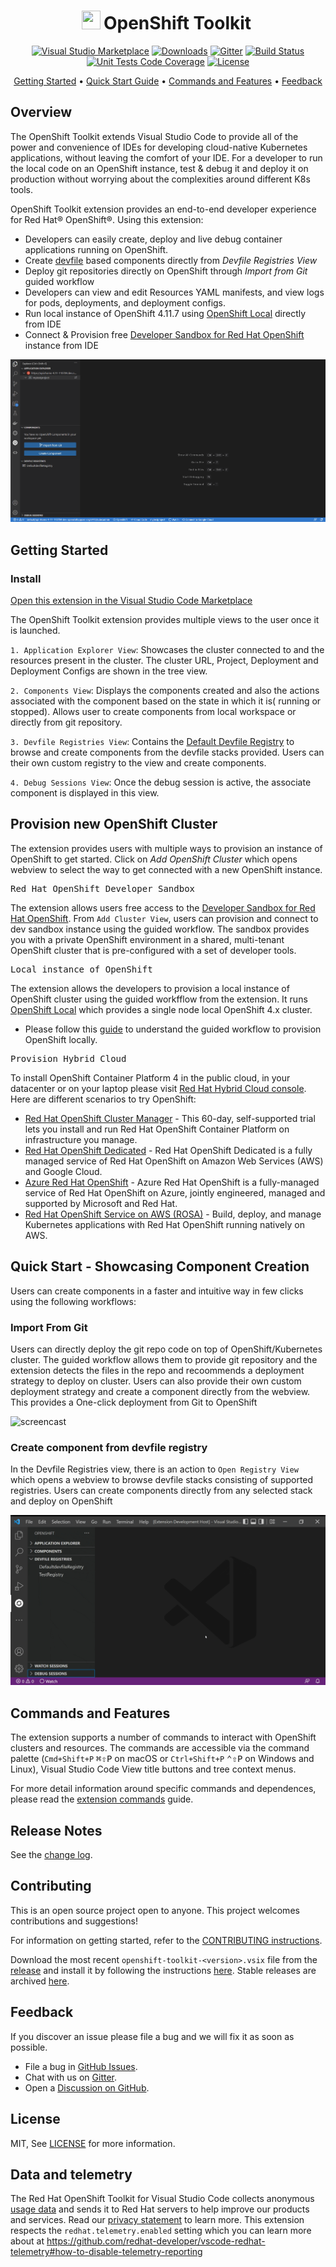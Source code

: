 <div align="center">

# <img src="https://raw.githubusercontent.com/redhat-developer/vscode-openshift-tools/main/images/context/cluster-node.png" width="30" height="30" /><span style="margin: 5px">OpenShift Toolkit

[![Visual Studio Marketplace](https://img.shields.io/visual-studio-marketplace/v/redhat.vscode-openshift-connector?style=for-the-badge&label=VS%20Marketplace&logo=visual-studio-code&color=blue)](https://marketplace.visualstudio.com/items?itemName=redhat.vscode-openshift-connector)
[![Downloads](https://img.shields.io/visual-studio-marketplace/d/redhat.vscode-openshift-connector?style=for-the-badge&color=purple)](https://marketplace.visualstudio.com/items?itemName=redhat.vscode-openshift-connector)
[![Gitter](https://img.shields.io/gitter/room/redhat-developer/vscode-openshift-tools?style=for-the-badge&logo=gitter)](https://gitter.im/redhat-developer/openshift-connector)
[![Build Status](https://img.shields.io/github/workflow/status/redhat-developer/vscode-openshift-tools/CI?style=for-the-badge&logo=github)](https://github.com/redhat-developer/vscode-openshift-tools/actions?query=workflow%3ACI)
[![Unit Tests Code Coverage](https://img.shields.io/codecov/c/github/redhat-developer/vscode-openshift-tools?logo=codecov&style=for-the-badge)](https://codecov.io/gh/redhat-developer/vscode-openshift-tools/branch/main/graph/badge.svg)
[![License](https://img.shields.io/badge/license-MIT-brightgreen.svg?style=for-the-badge)](https://github.com/redhat-developer/vscode-openshift-tools/blob/main/LICENSE)


[Getting Started](#getting-started) •
[Quick Start Guide](#quick-start---showcasing-component-creation) •
[Commands and Features](#commands-and-features) •
[Feedback](#feedback)
</div>

## Overview

The OpenShift Toolkit extends Visual Studio Code to provide all of the power and convenience of IDEs for developing cloud-native Kubernetes applications, without leaving the comfort of your IDE. For a developer to run the local code on an OpenShift instance, test & debug it and deploy it on production without worrying about the complexities around different K8s tools.

OpenShift Toolkit extension provides an end-to-end developer experience for Red Hat® OpenShift®. Using this extension:
 - Developers can easily create, deploy and live debug container applications running on OpenShift.
 - Create [devfile](https://devfile.io) based components directly from _Devfile Registries View_
 - Deploy git repositories directly on OpenShift through _Import from Git_ guided workflow
 - Developers can view and edit Resources YAML manifests, and view logs for pods, deployments, and deployment configs.
 - Run local instance of OpenShift 4.11.7 using [OpenShift Local](https://crc.dev/crc/) directly from IDE
 - Connect & Provision free [Developer Sandbox for Red Hat OpenShift](https://developers.redhat.com/developer-sandbox) instance from IDE

![ screencast ](https://raw.githubusercontent.com/redhat-developer/vscode-openshift-tools/main/images/gif/create-component-demo.gif)
## Getting Started

### Install

[Open this extension in the Visual Studio Code Marketplace](https://marketplace.visualstudio.com/items?itemName=redhat.vscode-openshift-connector)

The OpenShift Toolkit extension provides multiple views to the user once it is launched.

<code>1. Application Explorer View</code>: Showcases the cluster connected to and the resources present in the cluster. The cluster URL, Project, Deployment and Deployment Configs are shown in the tree view.

<code>2. Components View</code>: Displays the components created and also the actions associated with the component based on the state in which it is( running or stopped). Allows user to create components from local workspace or directly from git repository.

<code>3. Devfile Registries View</code>: Contains the [Default Devfile Registry](https://registry.devfile.io/viewer) to browse and create components from the devfile stacks provided. Users can their own custom registry to the view and create components.

<code>4. Debug Sessions View</code>: Once the debug session is active, the associate component is displayed in this view.

## Provision new OpenShift Cluster

The extension provides users with multiple ways to provision an instance of OpenShift to get started. Click on _Add OpenShift Cluster_ which opens webview to select the way to get connected with a new OpenShift instance.

<pre>Red Hat OpenShift Developer Sandbox</pre>

The extension allows users free access to the [Developer Sandbox for Red Hat OpenShift](https://developers.redhat.com/developer-sandbox/get-started). From `Add Cluster View`, users can provision and connect to dev sandbox instance using the guided workflow. The sandbox provides you with a private OpenShift environment in a shared, multi-tenant OpenShift cluster that is pre-configured with a set of developer tools.

<pre>Local instance of OpenShift</pre>

The extension allows the developers to provision a local instance of OpenShift cluster using the guided workfflow from the extension. It runs [OpenShift Local](https://crc.dev/crc/) which provides a single node local OpenShift 4.x cluster.

- Please follow this [guide](README.crc-workflow.md) to understand the guided workflow to provision OpenShift locally.

<pre>Provision Hybrid Cloud</pre>

To install OpenShift Container Platform 4 in the public cloud, in your datacenter or on your laptop please visit [Red Hat Hybrid Cloud console](https://console.redhat.com/openshift/create). Here are different scenarios to try OpenShift:

* [Red Hat OpenShift Cluster Manager](https://console.redhat.com/openshift/create/datacenter) - This 60-day, self-supported trial lets you install and run Red Hat OpenShift Container Platform on infrastructure you manage.
* [Red Hat OpenShift Dedicated](https://console.redhat.com/openshift/create/osdtrial) - Red Hat OpenShift Dedicated is a fully managed service of Red Hat OpenShift on Amazon Web Services (AWS) and Google Cloud.
* [Azure Red Hat OpenShift](http://red.ht/3oeVPjM) - Azure Red Hat OpenShift is a fully-managed service of Red Hat OpenShift on Azure, jointly engineered, managed and supported by Microsoft and Red Hat.
* [Red Hat OpenShift Service on AWS (ROSA)](https://console.redhat.com/openshift/create/rosa/wizard) - Build, deploy, and manage Kubernetes applications with Red Hat OpenShift running natively on AWS.

## Quick Start - Showcasing Component Creation

Users can create components in a faster and intuitive way in few clicks using the following workflows:
### **Import From Git**

Users can directly deploy the git repo code on top of OpenShift/Kubernetes cluster. The guided workflow allows them to provide git repository and the extension detects the files in the repo and recoommends a deployment strategy to deploy on cluster. Users can also provide their own custom deployment strategy and create a component directly from the webview. This provides a One-click deployment from Git to OpenShift

![ screencast ](https://raw.githubusercontent.com/redhat-developer/vscode-openshift-tools/main/images/gif/git-import.gif)

### **Create component from devfile registry**

In the Devfile Registries view, there is an action to `Open Registry View` which opens a webview to browse devfile stacks consisting of supported registries. Users can create components directly from any selected stack and deploy on OpenShift

![ screencast ](https://raw.githubusercontent.com/redhat-developer/vscode-openshift-tools/main/images/walkthrough/showRegistries.gif)
##  Commands and Features

The extension supports a number of commands to interact with OpenShift clusters and resources. The commands are accessible via the command palette (`Cmd+Shift+P` <kbd>⌘⇧P</kbd> on macOS or `Ctrl+Shift+P` <kbd>⌃⇧P</kbd> on Windows and Linux), Visual Studio Code View title buttons and tree context menus.

For more detail information around specific commands and dependences, please read the [extension commands](README.commands.md) guide.
## Release Notes

See the [change log](CHANGELOG.md).

## Contributing

This is an open source project open to anyone. This project welcomes contributions and suggestions!

For information on getting started, refer to the [CONTRIBUTING instructions](CONTRIBUTING.md).

Download the most recent `openshift-toolkit-<version>.vsix` file from the [release](https://github.com/redhat-developer/vscode-openshift-tools/releases) and install it by following the instructions [here](https://code.visualstudio.com/docs/editor/extension-gallery#_install-from-a-vsix). Stable releases are archived [here](https://download.jboss.org/jbosstools/adapters/stable/vscode-openshift-tools/).

## Feedback

If you discover an issue please file a bug and we will fix it as soon as possible.
* File a bug in [GitHub Issues](https://github.com/redhat-developer/vscode-openshift-tools/issues).
* Chat with us on [Gitter](https://gitter.im/redhat-developer/openshift-connector).
* Open a [Discussion on GitHub](https://github.com/redhat-developer/vscode-openshift-tools/discussions).

## License

MIT, See [LICENSE](LICENSE) for more information.

## Data and telemetry

The Red Hat OpenShift Toolkit for Visual Studio Code collects anonymous [usage data](USAGE_DATA.md) and sends it to Red Hat servers to help improve our products and services. Read our [privacy statement](https://developers.redhat.com/article/tool-data-collection) to learn more. This extension respects the `redhat.telemetry.enabled` setting which you can learn more about at https://github.com/redhat-developer/vscode-redhat-telemetry#how-to-disable-telemetry-reporting
